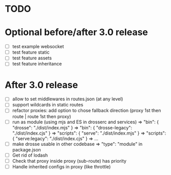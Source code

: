 # TODO

# Optional before/after 3.0 release
- [ ] test example websocket
- [ ] test feature static
- [ ] test feature assets
- [ ] test feature inheritance

# After 3.0 release
- [ ] allow to set middlewares in routes.json (at any level)
- [ ] support wildcards in static routes
- [ ] refactor proxies: add option to chose fallback direction (proxy 1st then route | route 1st then proxy)
- [ ] run as module (using mjs and ES in drosserc and services)
      => "bin": { "drosse": "./dist/index.mjs" }
      => "bin": { "drosse-legacy": "./dist/index.cjs" }
      => "scripts": { "serve": "./dist/index.mjs" }
      => "scripts": { "serve:legacy": "./dist/index.cjs" }
      => ...
- [ ] make drosse usable in other codebase => "type": "module" in package.json
- [ ] Get rid of lodash
- [ ] Check that proxy inside proxy (sub-route) has priority
- [ ] Handle inherited configs in proxy (like throttle)
